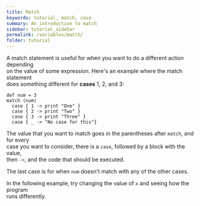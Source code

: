 ```yaml
---
title: Match
keywords: tutorial, match, case
summary: An introduction to match
sidebar: tutorial_sidebar
permalink: /variables/match/
folder: tutorial
---
```

A match statement is useful for when you want to do a different action depending  
on the value of some expression. Here's an example where the match statement  
does something different for **cases** 1, 2, and 3:

```
def num = 3
match (num)
  case { 1 -> print "One" }
  case { 2 -> print "Two" }
  case { 3 -> print "Three" }
  case { _ -> "No case for this"}
```
The value that you want to match goes in the parentheses after `match`, and for every  
case you want to consider, there is a `case`, followed by a block with the value,  
then `->`, and the code that should be executed.

The last case is for when `num` doesn't match with any of the other cases.  

In the following example, try changing the value of `x` and seeing how the program  
runs differently.

<object id="example-1" data="{{site.baseurl}}/embedded-web-editor/?match" width="100%" height="550px"> </object>
